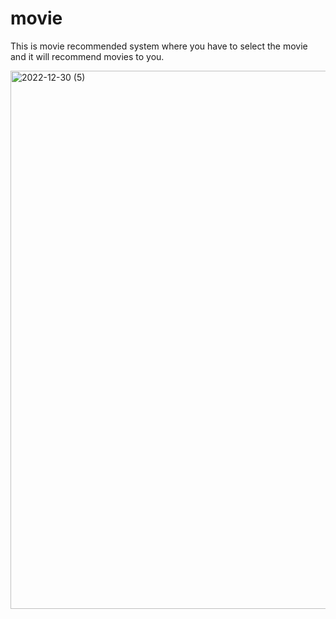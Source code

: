 # movie
 This is movie recommended system where you have to select the movie and it will recommend movies to you.
 
 <img width="861" alt="2022-12-30 (5)" src="https://user-images.githubusercontent.com/79889734/210082240-5992e334-a138-4633-8e0a-3216bb56e4d0.png">
